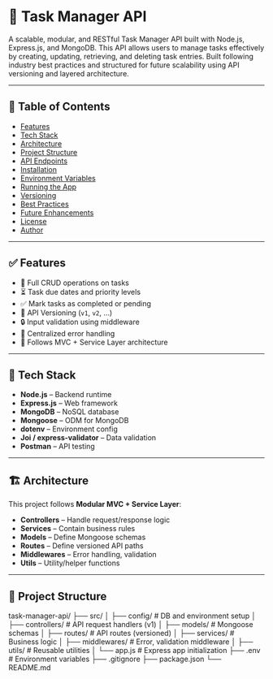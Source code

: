 # 📝 Task Manager API

A scalable, modular, and RESTful Task Manager API built with Node.js, Express.js, and MongoDB. This API allows users to manage tasks effectively by creating, updating, retrieving, and deleting task entries. Built following industry best practices and structured for future scalability using API versioning and layered architecture.

---

## 📌 Table of Contents

- [Features](#features)
- [Tech Stack](#tech-stack)
- [Architecture](#architecture)
- [Project Structure](#project-structure)
- [API Endpoints](#api-endpoints)
- [Installation](#installation)
- [Environment Variables](#environment-variables)
- [Running the App](#running-the-app)
- [Versioning](#versioning)
- [Best Practices](#best-practices)
- [Future Enhancements](#future-enhancements)
- [License](#license)
- [Author](#author)

---

## ✅ Features

- 🔁 Full CRUD operations on tasks
- ⏳ Task due dates and priority levels
- ✅ Mark tasks as completed or pending
- 📁 API Versioning (`v1`, `v2`, ...)
- 🔒 Input validation using middleware
- 🔄 Centralized error handling
- 🧱 Follows MVC + Service Layer architecture

---

## 🧰 Tech Stack

- **Node.js** – Backend runtime
- **Express.js** – Web framework
- **MongoDB** – NoSQL database
- **Mongoose** – ODM for MongoDB
- **dotenv** – Environment config
- **Joi / express-validator** – Data validation
- **Postman** – API testing

---

## 🏗️ Architecture

This project follows **Modular MVC + Service Layer**:

- **Controllers** – Handle request/response logic
- **Services** – Contain business rules
- **Models** – Define Mongoose schemas
- **Routes** – Define versioned API paths
- **Middlewares** – Error handling, validation
- **Utils** – Utility/helper functions

---

## 📁 Project Structure

task-manager-api/ ├── src/ │ ├── config/ # DB and environment setup │ ├── controllers/ # API request handlers (v1) │ ├── models/ # Mongoose schemas │ ├── routes/ # API routes (versioned) │ ├── services/ # Business logic │ ├── middlewares/ # Error, validation middleware │ ├── utils/ # Reusable utilities │ └── app.js # Express app initialization ├── .env # Environment variables ├── .gitignore ├── package.json └── README.md